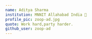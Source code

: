 ```yaml
---
name: Aditya Sharma 
institution: MNNIT Allahabad India 🚩 
profile_pic: zoop-ad.jpg
quote: Work hard,party harder. 
github_user: zoop-ad
---
```

